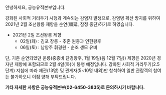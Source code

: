 안녕하세요, 궁능유적본부입니다.

강화된 사회적 거리두기 시행과 계속되는 감염자 발생으로, 감염병 확산 방지를 위하여 2021년 2월 조선왕릉 제향을 순연(順延, 잠정 중단)하기로 하였습니다.

- 2021년 2일 조선왕릉 제향
  - 02일(화) : 김포 장릉 - 추존 원종과 인헌왕후
  - 06일(토) : 남양주 휘경원 - 순조 생모 유비

단, 기존 순연되었던 온릉(중종비 단경왕후, 1월 19일(음 12월 7일)) 제향은 2020년 경자년 제향에 포함되므로 2월 4일(목)에 봉행 예정입니다. 강화된 사회적 거리두기(2.5단계) 지침에 따라 제관(13명) 및 관계자(5~10명 내외)만 참석하여 일반 관람객의 참여는 불가하오니 이점 양해 부탁드립니다.

**기타 자세한 사항은 궁능유적본부(02-6450-3835)로 문의하시기 바랍니다.**